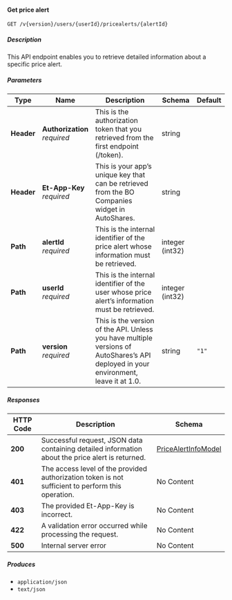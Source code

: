 
<a name="pricealerts_getpricealert"></a>
#### Get price alert
```
GET /v{version}/users/{userId}/pricealerts/{alertId}
```


##### Description
This API endpoint enables you to retrieve detailed information about a specific price alert.


##### Parameters

|Type|Name|Description|Schema|Default|
|---|---|---|---|---|
|**Header**|**Authorization**  <br>*required*|This is the authorization token that you retrieved from the first endpoint (/token).|string||
|**Header**|**Et-App-Key**  <br>*required*|This is your app’s unique key that can be retrieved from the BO Companies widget in AutoShares.|string||
|**Path**|**alertId**  <br>*required*|This is the internal identifier of the price alert whose information must be retrieved.|integer (int32)||
|**Path**|**userId**  <br>*required*|This is the internal identifier of the user whose price alert’s information must be retrieved.|integer (int32)||
|**Path**|**version**  <br>*required*|This is the version of the API. Unless you have multiple versions of AutoShares’s API deployed in your environment, leave it at 1.0.|string|`"1"`|


##### Responses

|HTTP Code|Description|Schema|
|---|---|---|
|**200**|Successful request, JSON data containing detailed information about the price alert is returned.|[PriceAlertInfoModel](#pricealertinfomodel)|
|**401**|The access level of the provided authorization token is not sufficient to perform this operation.|No Content|
|**403**|The provided Et-App-Key is incorrect.|No Content|
|**422**|A validation error occurred while processing the request.|No Content|
|**500**|Internal server error|No Content|


##### Produces

* `application/json`
* `text/json`



